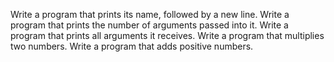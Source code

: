 Write a program that prints its name, followed by a new line. Write a program that prints the number of arguments passed into it. Write a program that prints all arguments it receives. Write a program that multiplies two numbers. Write a program that adds positive numbers.
